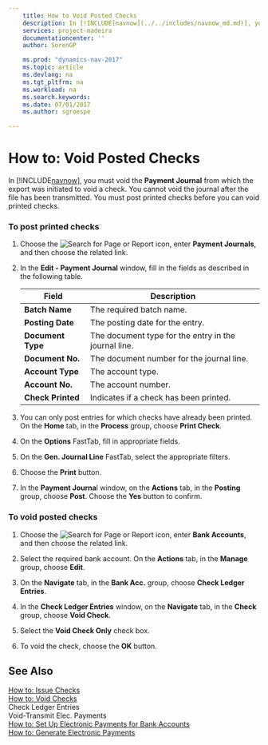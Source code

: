 ```yaml
---
    title: How to Void Posted Checks 
    description: In [!INCLUDE[navnow](../../includes/navnow_md.md)], you must void the **Payment Journal** from which the export was initiated to void a check. You cannot void the journal after the file has been transmitted. You must post printed checks before you can void printed checks.
    services: project-madeira
    documentationcenter: ''
    author: SorenGP

    ms.prod: "dynamics-nav-2017"
    ms.topic: article
    ms.devlang: na
    ms.tgt_pltfrm: na
    ms.workload: na
    ms.search.keywords:
    ms.date: 07/01/2017
    ms.author: sgroespe

---
```

# How to: Void Posted Checks
In [!INCLUDE[navnow](../../includes/navnow_md.md)], you must void the **Payment Journal** from which the export was initiated to void a check. You cannot void the journal after the file has been transmitted. You must post printed checks before you can void printed checks.  
  
### To post printed checks  
  
1.  Choose the ![Search for Page or Report](media/ui-search/search_small.png "Search for Page or Report icon") icon, enter **Payment Journals**, and then choose the related link.  
  
2.  In the **Edit - Payment Journal** window, fill in the fields as described in the following table.  
  
    |Field|Description|  
    |---------------------------------|---------------------------------------|  
    |**Batch Name**|The required batch name.|  
    |**Posting Date**|The posting date for the entry.|  
    |**Document Type**|The document type for the entry in the journal line.|  
    |**Document No.**|The document number for the journal line.|  
    |**Account Type**|The account type.|  
    |**Account No.**|The account number.|  
    |**Check Printed**|Indicates if a check has been printed.|  
  
3.  You can only post entries for which checks have already been printed. On the **Home** tab, in the **Process** group, choose **Print Check**.  
  
4.  On the **Options** FastTab, fill in appropriate fields.  
  
5.  On the **Gen. Journal Line**  FastTab, select the appropriate filters.  
  
6.  Choose the **Print** button.  
  
7.  In the **Payment Journa**l window, on the **Actions** tab, in the **Posting** group, choose **Post**. Choose the **Yes** button to confirm.  
  
### To void posted checks  
  
1.  Choose the ![Search for Page or Report](media/ui-search/search_small.png "Search for Page or Report icon") icon, enter **Bank Accounts**, and then choose the related link.  
  
2.  Select the required bank account. On the **Actions** tab, in the **Manage** group, choose **Edit**.  
  
3.  On the **Navigate** tab, in the **Bank Acc.** group, choose **Check Ledger Entries**.  
  
4.  In the **Check Ledger Entries** window, on the **Navigate** tab, in the **Check** group, choose **Void Check**.  
  
5.  Select the **Void Check Only** check box.  
  
6.  To void the check, choose the **OK** button.  
  
## See Also  
 [How to: Issue Checks](how-to-issue-checks.md)   
 [How to: Void Checks](how-to-void-checks.md)   
 Check Ledger Entries   
 Void-Transmit Elec. Payments   
 [How to: Set Up Electronic Payments for Bank Accounts](how-to-set-up-electronic-payments-for-bank-accounts.md)   
 [How to: Generate Electronic Payments](how-to-generate-electronic-payments.md)